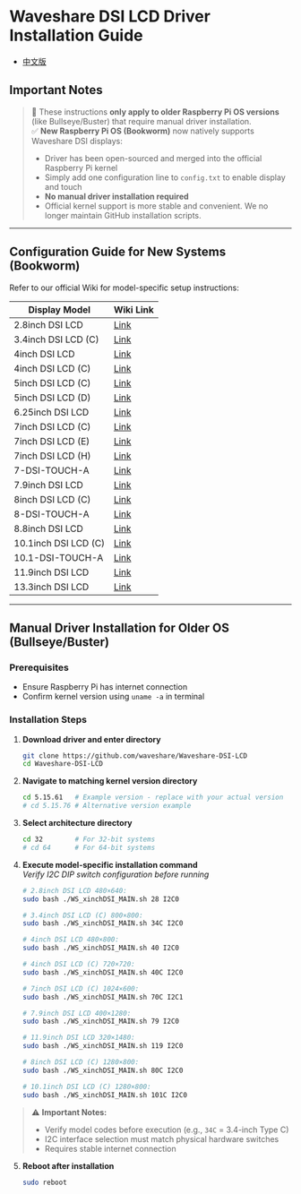 # Waveshare DSI LCD Driver Installation Guide
* [中文版](./README_CN.md)
## Important Notes
> 📌 These instructions **only apply to older Raspberry Pi OS versions** (like Bullseye/Buster) that require manual driver installation.  
> ✅ **New Raspberry Pi OS (Bookworm)** now natively supports Waveshare DSI displays:
> - Driver has been open-sourced and merged into the official Raspberry Pi kernel
> - Simply add one configuration line to `config.txt` to enable display and touch
> - **No manual driver installation required**
> - Official kernel support is more stable and convenient. We no longer maintain GitHub installation scripts.

---

## Configuration Guide for New Systems (Bookworm)
Refer to our official Wiki for model-specific setup instructions:  

| Display Model              | Wiki Link                                                                 |
|----------------------------|---------------------------------------------------------------------------|
| 2.8inch DSI LCD            | [Link](https://www.waveshare.com/wiki/2.8inch_DSI_LCD_)                   |
| 3.4inch DSI LCD (C)        | [Link](https://www.waveshare.com/wiki/3.4inch_DSI_LCD_(C)_)               |
| 4inch DSI LCD              | [Link](https://www.waveshare.com/wiki/4inch_DSI_LCD_)                     |
| 4inch DSI LCD (C)          | [Link](https://www.waveshare.com/wiki/4inch_DSI_LCD_(C))                  |
| 5inch DSI LCD (C)          | [Link](https://www.waveshare.com/wiki/5inch_DSI_LCD_(C)_)                 |
| 5inch DSI LCD (D)          | [Link](https://www.waveshare.com/wiki/5inch_DSI_LCD_(D)_)                 |
| 6.25inch DSI LCD           | [Link](https://www.waveshare.com/wiki/6.25inch_DSI_LCD_)                  |
| 7inch DSI LCD (C)          | [Link](https://www.waveshare.com/wiki/7inch_DSI_LCD_(C)_)                 |
| 7inch DSI LCD (E)          | [Link](https://www.waveshare.com/wiki/7inch_DSI_LCD_(E)_)                 |
| 7inch DSI LCD (H)          | [Link](https://www.waveshare.com/wiki/7inch_DSI_LCD_(H)_)                 |
| 7-DSI-TOUCH-A              | [Link](https://www.waveshare.com/wiki/7-DSI-TOUCH-A_)                     |
| 7.9inch DSI LCD            | [Link](https://www.waveshare.com/wiki/7.9inch_DSI_LCD_)                   |
| 8inch DSI LCD (C)          | [Link](https://www.waveshare.com/wiki/8inch_DSI_LCD_(C)_)                 |
| 8-DSI-TOUCH-A              | [Link](https://www.waveshare.com/wiki/8-DSI-TOUCH-A_)                     |
| 8.8inch DSI LCD            | [Link](https://www.waveshare.com/wiki/8.8inch_DSI_LCD_)                   |
| 10.1inch DSI LCD (C)       | [Link](https://www.waveshare.com/wiki/10.1inch_DSI_LCD_(C)_)              |
| 10.1-DSI-TOUCH-A           | [Link](https://www.waveshare.com/wiki/10.1-DSI-TOUCH-A_)                  |
| 11.9inch DSI LCD           | [Link](https://www.waveshare.com/wiki/11.9inch_DSI_LCD_)                  |
| 13.3inch DSI LCD           | [Link](https://www.waveshare.com/wiki/13.3inch_DSI_LCD_)   

---

## Manual Driver Installation for Older OS (Bullseye/Buster)

### Prerequisites
- Ensure Raspberry Pi has internet connection
- Confirm kernel version using `uname -a` in terminal

### Installation Steps

1. **Download driver and enter directory**
    ```bash
    git clone https://github.com/waveshare/Waveshare-DSI-LCD
    cd Waveshare-DSI-LCD
    ```

2. **Navigate to matching kernel version directory**
    ```bash
    cd 5.15.61   # Example version - replace with your actual version
    # cd 5.15.76 # Alternative version example
    ```

3. **Select architecture directory**
    ```bash
    cd 32        # For 32-bit systems
    # cd 64      # For 64-bit systems
    ```

4. **Execute model-specific installation command**  
   *Verify I2C DIP switch configuration before running*
    ```bash
    # 2.8inch DSI LCD 480×640:
    sudo bash ./WS_xinchDSI_MAIN.sh 28 I2C0
    
    # 3.4inch DSI LCD (C) 800×800:
    sudo bash ./WS_xinchDSI_MAIN.sh 34C I2C0
    
    # 4inch DSI LCD 480×800:
    sudo bash ./WS_xinchDSI_MAIN.sh 40 I2C0
    
    # 4inch DSI LCD (C) 720×720:
    sudo bash ./WS_xinchDSI_MAIN.sh 40C I2C0
    
    # 7inch DSI LCD (C) 1024×600:
    sudo bash ./WS_xinchDSI_MAIN.sh 70C I2C1
    
    # 7.9inch DSI LCD 400×1280:
    sudo bash ./WS_xinchDSI_MAIN.sh 79 I2C0
    
    # 11.9inch DSI LCD 320×1480:
    sudo bash ./WS_xinchDSI_MAIN.sh 119 I2C0
    
    # 8inch DSI LCD (C) 1280×800:
    sudo bash ./WS_xinchDSI_MAIN.sh 80C I2C0
    
    # 10.1inch DSI LCD (C) 1280×800:
    sudo bash ./WS_xinchDSI_MAIN.sh 101C I2C0
    ```

> ⚠️ **Important Notes:**
> - Verify model codes before execution (e.g., `34C` = 3.4-inch Type C)
> - I2C interface selection must match physical hardware switches
> - Requires stable internet connection

5. **Reboot after installation**
    ```bash
    sudo reboot

